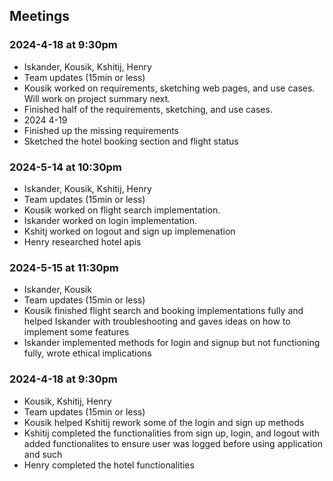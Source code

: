 ## Meetings
### 2024-4-18 at 9:30pm
- Iskander, Kousik, Kshitij, Henry
- Team updates (15min or less)
- Kousik worked on requirements, sketching web pages, and use cases. Will work on project summary next.
- Finished half of the requirements, sketching, and use cases.
- 2024 4-19
- Finished up the missing requirements
- Sketched the hotel booking section and flight status

### 2024-5-14 at 10:30pm
- Iskander, Kousik, Kshitij, Henry
- Team updates (15min or less)
- Kousik worked on flight search implementation. 
- Iskander worked on login implementation.
- Kshitj worked on logout and sign up implemenation
- Henry researched hotel apis

### 2024-5-15 at 11:30pm
- Iskander, Kousik
- Team updates (15min or less)
- Kousik finished flight search and booking implementations fully and helped Iskander with troubleshooting and gaves ideas on how to implement some features
- Iskander implemented methods for login and signup but not functioning fully, wrote ethical implications

### 2024-4-18 at 9:30pm
-  Kousik, Kshitij, Henry
- Team updates (15min or less)
- Kousik helped Kshitij rework some of the login and sign up methods
- Kshitij completed the functionalities from sign up, login, and logout with added functionalites to ensure user was logged before using application and such
- Henry completed the hotel functionalities

